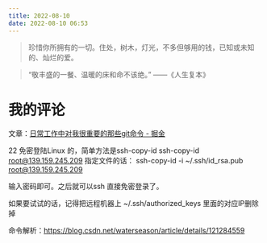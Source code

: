 ```yaml
---
title: 2022-08-10
date: 2022-08-10 06:53
---
```


> 珍惜你所拥有的一切。住处，树木，灯光，不多但够用的钱，已知或未知的、灿烂的爱。

> “敬丰盛的一餐、温暖的床和命不该绝。” ——《人生复本》



# 我的评论

文章：[日常工作中对我很重要的那些git命令 - 掘金](https://juejin.cn/post/7129659977706242056)

22 免密登陆Linux 的，简单方法是ssh-copy-id
ssh-copy-id root@139.159.245.209
指定文件的话：
ssh-copy-id -i ~/.ssh/id_rsa.pub root@139.159.245.209

输入密码即可。之后就可以ssh 直接免密登录了。
  
如果要试试的话，记得把远程机器上 ~/.ssh/authorized_keys 里面的对应IP删除掉

命令解析：https://blog.csdn.net/waterseason/article/details/121284559